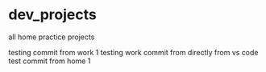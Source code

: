 # dev_projects
all home practice projects

testing commit from work 1
testing work commit from directly from vs code 
test commit from home 1
